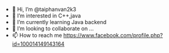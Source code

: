 - 👋 Hi, I’m @taiphanvan2k3
- 👀 I’m interested in C++,java
- 🌱 I’m currently learning Java backend
- 💞️ I’m looking to collaborate on ...
- 📫 How to reach me https://www.facebook.com/profile.php?id=100014149143164

<!---
taiphanvan2k3/taiphanvan2k3 is a ✨ special ✨ repository because its `README.md` (this file) appears on your GitHub profile.
You can click the Preview link to take a look at your changes.
--->
